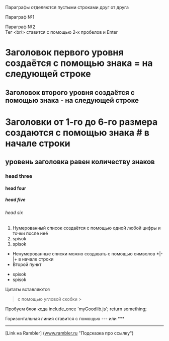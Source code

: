 Параграфы отделяются пустыми строками друг от друга

Параграф №1

Параграф №2  
Тег &lt;br/> ставится с помощью 2-х пробелов и Enter

Заголовок первого уровня создаётся с помощью знака = на следующей строке
=

Заголовок второго уровня создаётся с помощью знака - на следующей строке
-

# Заголовки от 1-го до 6-го размера создаются с помощью знака # в начале строки
## уровень заголовка равен количеству знаков
### head three
#### head four
##### head five
###### head six

1. Нумерованный список создаётся с помощью одной любой цифры и точки после неё
1. spisok
1. spisok

+ Ненумерованные списки можно создавать с помощью символов *|-|+ в начале строки
+ Второй пункт
* spisok
* spisok

Цитаты вставляются
> с помощью угловой скобки >

Пробуем блок кода
    include_once 'myGoodlib.js';
    return something;

Горизонтальная линия ставится с помощью --- или ***
***

[Link на Rambler] (www.rambler.ru "Подсказка про ссылку")
